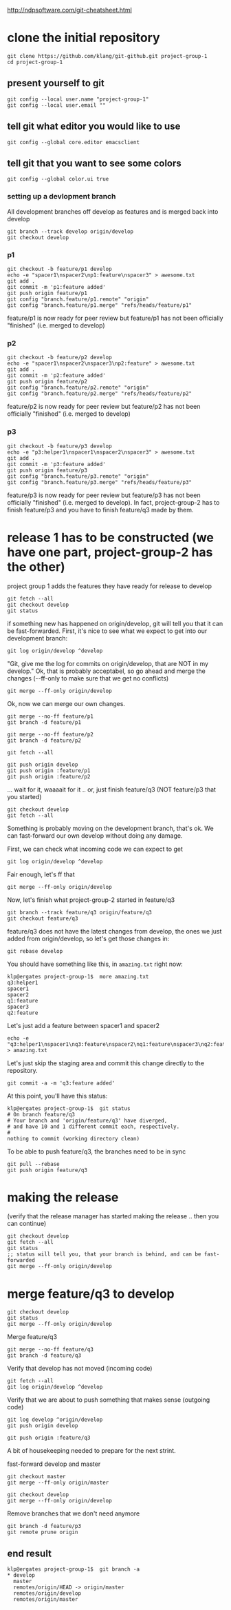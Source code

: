 http://ndpsoftware.com/git-cheatsheet.html

# clone the initial repository

    git clone https://github.com/klang/git-github.git project-group-1
    cd project-group-1

## present yourself to git

    git config --local user.name "project-group-1"
    git config --local user.email ""

## tell git what editor you would like to use

    git config --global core.editor emacsclient

## tell git that you want to see some colors

    git config --global color.ui true

### setting up a devlopment branch

All development branches off develop as features and is merged back into develop

    git branch --track develop origin/develop
    git checkout develop

### p1 

    git checkout -b feature/p1 develop
    echo -e "spacer1\nspacer2\np1:feature\nspacer3" > awesome.txt
    git add .
    git commit -m 'p1:feature added'
    git push origin feature/p1
    git config "branch.feature/p1.remote" "origin"
    git config "branch.feature/p1.merge" "refs/heads/feature/p1"

feature/p1 is now ready for peer review but feature/p1 has not been officially "finished" (i.e. merged to develop)

### p2

    git checkout -b feature/p2 develop
    echo -e "spacer1\nspacer2\nspacer3\np2:feature" > awesome.txt
    git add .
    git commit -m 'p2:feature added'
    git push origin feature/p2
    git config "branch.feature/p2.remote" "origin"
    git config "branch.feature/p2.merge" "refs/heads/feature/p2"

feature/p2 is now ready for peer review but feature/p2 has not been officially "finished" (i.e. merged to develop)

### p3

    git checkout -b feature/p3 develop
    echo -e "p3:helper1\nspacer1\nspacer2\nspacer3" > awesome.txt
    git add .
    git commit -m 'p3:feature added'
    git push origin feature/p3
    git config "branch.feature/p3.remote" "origin"
    git config "branch.feature/p3.merge" "refs/heads/feature/p3"

feature/p3 is now ready for peer review but feature/p3 has not been officially "finished" (i.e. merged to develop). In fact, project-group-2 has to finish feature/p3 and you have to finish feature/q3 made by them.

# release 1 has to be constructed (we have one part, project-group-2 has the other)

project group 1 adds the features they have ready for release to develop

    git fetch --all
    git checkout develop
    git status

if something new has happened on origin/develop, git will tell you that it can be fast-forwarded. First, it's nice to see what we expect to get into our development branch:

    git log origin/develop ^develop

"Git, give me the log for commits on origin/develop, that are NOT in my develop."
Ok, that is probably acceptabel, so go ahead and merge the changes (--ff-only to make sure that we get no conflicts)

    git merge --ff-only origin/develop

Ok, now we can merge our own changes.

    git merge --no-ff feature/p1
    git branch -d feature/p1
    
    git merge --no-ff feature/p2
    git branch -d feature/p2
    
    git fetch --all

    git push origin develop
    git push origin :feature/p1
    git push origin :feature/p2

... wait for it, waaaait for it .. or, just finish feature/q3 (NOT feature/p3 that you started)

    git checkout develop
    git fetch --all

Something is probably moving on the development branch, that's ok. We can fast-forward our own develop without doing any damage.

First, we can check what incoming code we can expect to get

    git log origin/develop ^develop

Fair enough, let's ff that

    git merge --ff-only origin/develop

Now, let's finish what project-group-2 started in feature/q3

    git branch --track feature/q3 origin/feature/q3
    git checkout feature/q3

feature/q3 does not have the latest changes from develop, the ones we just added from origin/develop, so let's get those changes in:

    git rebase develop

You should have something like this, in `amazing.txt` right now:

    klp@ergates project-group-1$  more amazing.txt
    q3:helper1
    spacer1
    spacer2
    q1:feature
    spacer3
    q2:feature

Let's just add a feature between spacer1 and spacer2

    echo -e "q3:helper1\nspacer1\nq3:feature\nspacer2\nq1:feature\nspacer3\nq2:feature" > amazing.txt

Let's just skip the staging area and commit this change directly to the repository.

    git commit -a -m 'q3:feature added'

At this point, you'll have this status:

    klp@ergates project-group-1$  git status
    # On branch feature/q3
    # Your branch and 'origin/feature/q3' have diverged,
    # and have 10 and 1 different commit each, respectively.
    #
    nothing to commit (working directory clean)

To be able to push feature/q3, the branches need to be in sync

    git pull --rebase
    git push origin feature/q3

# making the release

(verify that the release manager has started making the release .. then you can continue)

    git checkout develop
    git fetch --all
    git status
    ;; status will tell you, that your branch is behind, and can be fast-forwarded
    git merge --ff-only origin/develop

# merge feature/q3 to develop

    git checkout develop
    git status
    git merge --ff-only origin/develop

Merge feature/q3

    git merge --no-ff feature/q3
    git branch -d feature/q3

Verify that develop has not moved (incoming code)

    git fetch --all
    git log origin/develop ^develop

Verify that we are about to push something that makes sense (outgoing code)

    git log develop ^origin/develop
    git push origin develop

    git push origin :feature/q3

A bit of housekeeping needed to prepare for the next strint.

fast-forward develop and master

    git checkout master
    git merge --ff-only origin/master
    
    git checkout develop
    git merge --ff-only origin/develop

Remove branches that we don't need anymore

    git branch -d feature/p3
    git remote prune origin
    
## end result 

    klp@ergates project-group-1$  git branch -a
    * develop
      master
      remotes/origin/HEAD -> origin/master
      remotes/origin/develop
      remotes/origin/master